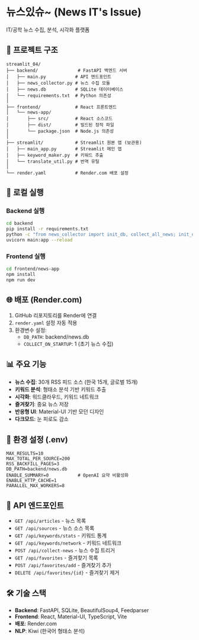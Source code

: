 # 뉴스있슈~ (News IT's Issue)

IT/공학 뉴스 수집, 분석, 시각화 플랫폼

## 📁 프로젝트 구조

```
streamlit_04/
├── backend/               # FastAPI 백엔드 서버
│   ├── main.py           # API 엔드포인트
│   ├── news_collector.py # 뉴스 수집 모듈  
│   ├── news.db           # SQLite 데이터베이스
│   └── requirements.txt  # Python 의존성
│
├── frontend/             # React 프론트엔드
│   └── news-app/
│       ├── src/          # React 소스코드
│       ├── dist/         # 빌드된 정적 파일
│       └── package.json  # Node.js 의존성
│
├── streamlit/            # Streamlit 원본 앱 (보관용)
│   ├── main_app.py       # Streamlit 메인 앱
│   ├── keyword_maker.py  # 키워드 추출
│   └── translate_util.py # 번역 유틸
│
└── render.yaml           # Render.com 배포 설정
```

## 🚀 로컬 실행

### Backend 실행
```bash
cd backend
pip install -r requirements.txt
python -c "from news_collector import init_db, collect_all_news; init_db(); collect_all_news()"
uvicorn main:app --reload
```

### Frontend 실행
```bash
cd frontend/news-app
npm install
npm run dev
```

## 🌐 배포 (Render.com)

1. GitHub 리포지토리를 Render에 연결
2. `render.yaml` 설정 자동 적용
3. 환경변수 설정:
   - `DB_PATH`: backend/news.db
   - `COLLECT_ON_STARTUP`: 1 (초기 뉴스 수집)

## 📊 주요 기능

- **뉴스 수집**: 30개 RSS 피드 소스 (한국 15개, 글로벌 15개)
- **키워드 분석**: 형태소 분석 기반 키워드 추출
- **시각화**: 워드클라우드, 키워드 네트워크
- **즐겨찾기**: 중요 뉴스 저장
- **반응형 UI**: Material-UI 기반 모던 디자인
- **다크모드**: 눈 피로도 감소

## 🔧 환경 설정 (.env)

```env
MAX_RESULTS=10
MAX_TOTAL_PER_SOURCE=200  
RSS_BACKFILL_PAGES=3
DB_PATH=backend/news.db
ENABLE_SUMMARY=0           # OpenAI 요약 비활성화
ENABLE_HTTP_CACHE=1
PARALLEL_MAX_WORKERS=8
```

## 📝 API 엔드포인트

- `GET /api/articles` - 뉴스 목록
- `GET /api/sources` - 뉴스 소스 목록
- `GET /api/keywords/stats` - 키워드 통계
- `GET /api/keywords/network` - 키워드 네트워크
- `POST /api/collect-news` - 뉴스 수집 트리거
- `GET /api/favorites` - 즐겨찾기 목록
- `POST /api/favorites/add` - 즐겨찾기 추가
- `DELETE /api/favorites/{id}` - 즐겨찾기 제거

## 🛠️ 기술 스택

- **Backend**: FastAPI, SQLite, BeautifulSoup4, Feedparser
- **Frontend**: React, Material-UI, TypeScript, Vite
- **배포**: Render.com
- **NLP**: Kiwi (한국어 형태소 분석)